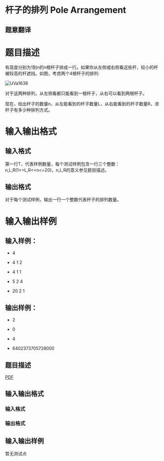 # 杆子的排列 Pole Arrangement

## 题意翻译

# 题目描述

有高度分别为1到n的n根杆子排成一行。如果你从左侧或右侧看这些杆，较小的杆被较高的杆遮挡。如图，考虑两个4根杆子的排列:

![UVa1638](https://cdn.luogu.org/upload/pic/41038.png)

对于这两种排列，从左侧看都只能看到一根杆子，从右可以看到两根杆子。

现在，给出杆子的数量n，从左能看到的杆子数量L，从右能看到的杆子数量R，求杆子有多少种排列方式。

# 输入输出格式

## 输入格式

第一行T，代表样例数量，每个测试样例包含一行三个整数：n,L,R(1<=L,R<=n<=20)，n,L,R的意义参见题目描述。

## 输出格式

对于每个测试样例，输出一行一个整数代表杆子的排列数量。

# 输入输出样例

## 输入样例：

- 4

- 4 1 2

- 4 1 1

- 5 2 4

- 20 2 1

## 输出样例：

- 2

- 0

- 4

- 6402373705728000

## 题目描述

[problemUrl]: https://uva.onlinejudge.org/index.php?option=com_onlinejudge&Itemid=8&category=825&page=show_problem&problem=4513

[PDF](https://uva.onlinejudge.org/external/16/p1638.pdf)

## 输入输出格式

### 输入格式

### 输出格式

## 输入输出样例

暂无测试点

